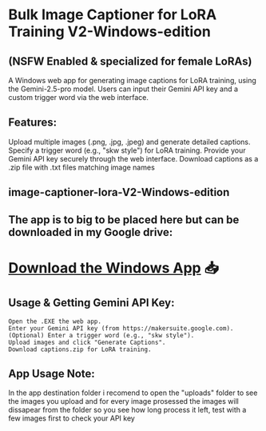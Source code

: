 # Bulk Image Captioner for LoRA Training V2-Windows-edition
## (NSFW Enabled & specialized for female LoRAs)

A Windows web app for generating image captions for LoRA training, 
using the Gemini-2.5-pro model. 
Users can input their Gemini API key and a custom trigger word via the web interface.
## Features:
Upload multiple images (.png, .jpg, .jpeg) and generate detailed captions.
Specify a trigger word (e.g., "skw style") for LoRA training.
Provide your Gemini API key securely through the web interface.
Download captions as a .zip file with .txt files matching image names

## image-captioner-lora-V2-Windows-edition

## The app is to big to be placed here but can be downloaded in my Google drive:
# **[Download the Windows App](https://drive.google.com/file/d/1-A5e-7vH80nVL8n6V7751jUJhP14-mCJ/view?usp=drive_link)** 📥


## Usage & Getting Gemini API Key:

    Open the .EXE the web app.
    Enter your Gemini API key (from https://makersuite.google.com).
    (Optional) Enter a trigger word (e.g., "skw style").
    Upload images and click "Generate Captions".
    Download captions.zip for LoRA training.

## App Usage Note:

   In the app destination folder i recomend to open 
   the "uploads" folder to see the images you upload 
   and for every image prosessed the images will dissapear 
   from the folder so you see how long process it left, test with a few images first to check your API key
